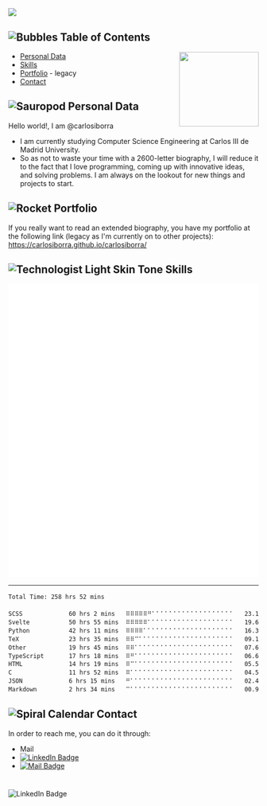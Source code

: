<!-- Hello World! This is Carlos Iborra's readme -->

<a href = "url"><img src = "https://user-images.githubusercontent.com/41797418/153309984-33746328-34c8-45d9-8810-296fdc9a1686.gif" align="center" ></a>

## <img src="https://raw.githubusercontent.com/Tarikul-Islam-Anik/Animated-Fluent-Emojis/master/Emojis/Symbols/Bubbles.png" alt="Bubbles" width="25" height="25"/> Table of Contents
<a href = "url"><img src = "https://media.giphy.com/media/jdPMeyv9rn0hZHh8n9/giphy.gifhttps://media.giphy.com/media/kH1DBkPNyZPOk0BxrM/giphy.gif" align="right" width="160" height="150"></a>
* [Personal Data](#personal-data) 
* [Skills](#skills)
* [Portfolio](#portfolio) - legacy
* [Contact](#contact)

## <img src="https://raw.githubusercontent.com/Tarikul-Islam-Anik/Animated-Fluent-Emojis/master/Emojis/Animals/Sauropod.png" alt="Sauropod" width="30" height="30" /> Personal Data
Hello world!, I am @carlosiborra
  - I am currently studying Computer Science Engineering at Carlos III de Madrid University.
  - So as not to waste your time with a 2600-letter biography, I will reduce it to the fact that I love programming, coming up with  innovative ideas, and solving problems. I am always on the lookout for new things and projects to start.

## <img src="https://raw.githubusercontent.com/Tarikul-Islam-Anik/Animated-Fluent-Emojis/master/Emojis/Travel%20and%20places/Rocket.png" alt="Rocket" width="25" height="25" /> Portfolio

If you really want to read an extended biography, you have my portfolio at the following link (legacy as I'm currently on to other projects): https://carlosiborra.github.io/carlosiborra/

## <img src="https://raw.githubusercontent.com/Tarikul-Islam-Anik/Animated-Fluent-Emojis/master/Emojis/People%20with%20professions/Technologist%20Light%20Skin%20Tone.png" alt="Technologist Light Skin Tone" width="30" height="30" /> Skills
<!-- ![](https://img.shields.io/badge/Code-Python-informational?style=flat&logo=python&logoColor=white&color=yellow)
![](https://img.shields.io/badge/Code-Selenium-informational?style=flat&logo=Selenium&logoColor=white&color=brown)
![](https://img.shields.io/badge/Code-Arduino-informational?style=flat&logo=Arduino&logoColor=white&color=lightgrey) -->

<!-- This better GitHub stats were provided by https://github.com/jstrieb/github-stats -->
<a href="https://github.com/carlosiborra/Better-GitHub-Stats">
  <img src="https://github.com/carlosiborra/Better-GitHub-Stats/blob/master/generated/overview.svg#gh-dark-mode-only" align="left" />
 <a>
  </a>
  <img src="https://github.com/carlosiborra/Better-GitHub-Stats/blob/master/generated/languages.svg#gh-dark-mode-only" />
</a>

<hr>

<!--START_SECTION:waka-->

```txt
Total Time: 258 hrs 52 mins

SCSS             60 hrs 2 mins   ⠿⠿⠿⠿⠿⠛⠁⠁⠁⠁⠁⠁⠁⠁⠁⠁⠁⠁⠁⠁⠁⠁⠁⠁⠁   23.19 %
Svelte           50 hrs 55 mins  ⠿⠿⠿⠿⠿⠁⠁⠁⠁⠁⠁⠁⠁⠁⠁⠁⠁⠁⠁⠁⠁⠁⠁⠁⠁   19.67 %
Python           42 hrs 11 mins  ⠿⠿⠿⠿⠁⠁⠁⠁⠁⠁⠁⠁⠁⠁⠁⠁⠁⠁⠁⠁⠁⠁⠁⠁⠁   16.30 %
TeX              23 hrs 35 mins  ⠿⠿⠉⠁⠁⠁⠁⠁⠁⠁⠁⠁⠁⠁⠁⠁⠁⠁⠁⠁⠁⠁⠁⠁⠁   09.11 %
Other            19 hrs 45 mins  ⠿⠿⠁⠁⠁⠁⠁⠁⠁⠁⠁⠁⠁⠁⠁⠁⠁⠁⠁⠁⠁⠁⠁⠁⠁   07.63 %
TypeScript       17 hrs 18 mins  ⠿⠛⠁⠁⠁⠁⠁⠁⠁⠁⠁⠁⠁⠁⠁⠁⠁⠁⠁⠁⠁⠁⠁⠁⠁   06.69 %
HTML             14 hrs 19 mins  ⠿⠉⠁⠁⠁⠁⠁⠁⠁⠁⠁⠁⠁⠁⠁⠁⠁⠁⠁⠁⠁⠁⠁⠁⠁   05.53 %
C                11 hrs 52 mins  ⠿⠁⠁⠁⠁⠁⠁⠁⠁⠁⠁⠁⠁⠁⠁⠁⠁⠁⠁⠁⠁⠁⠁⠁⠁   04.58 %
JSON             6 hrs 15 mins   ⠛⠁⠁⠁⠁⠁⠁⠁⠁⠁⠁⠁⠁⠁⠁⠁⠁⠁⠁⠁⠁⠁⠁⠁⠁   02.42 %
Markdown         2 hrs 34 mins   ⠉⠁⠁⠁⠁⠁⠁⠁⠁⠁⠁⠁⠁⠁⠁⠁⠁⠁⠁⠁⠁⠁⠁⠁⠁   00.99 %
```

<!--END_SECTION:waka-->

## <img src="https://raw.githubusercontent.com/Tarikul-Islam-Anik/Animated-Fluent-Emojis/master/Emojis/Objects/Spiral%20Calendar.png" alt="Spiral Calendar" width="25" height="25" /> Contact
In order to reach me, you can do it through:
  - Mail
  - [![LinkedIn Badge](https://img.shields.io/badge/LinkedIn-Profile-informational?style=flat&logo=linkedin&logoColor=white&color=0D76A8)](https://www.linkedin.com/in/carlos-iborra-llopis-bb84a1214/)
  - [![Mail Badge](https://img.shields.io/static/v1?label=My&message=WebPage&color=red)](https://carlosiborra.github.io/carlosiborra/)

#
![LinkedIn Badge](http://ForTheBadge.com/images/badges/built-by-developers.svg)

<!-- See you! -->
